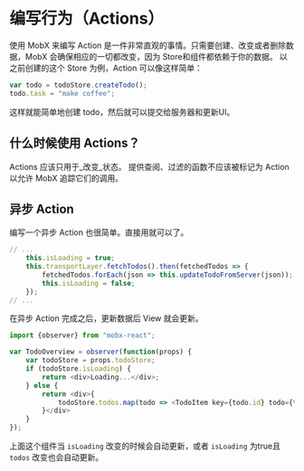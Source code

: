 # 编写行为（Actions）

使用 MobX 来编写 Action 是一件非常直观的事情。只需要创建、改变或者删除数据，MobX 会确保相应的一切都改变，因为 Store和组件都依赖于你的数据。
以之前创建的这个 Store 为例，Action 可以像这样简单：

```javascript
var todo = todoStore.createTodo();
todo.task = "make coffee";
```
这样就能简单地创建 todo，然后就可以提交给服务器和更新UI。


## 什么时候使用 Actions？
Actions 应该只用于_改变_状态。
提供查阅、过滤的函数不应该被标记为 Action 以允许 MobX 追踪它们的调用。


## 异步 Action
编写一个异步 Action 也很简单。直接用就可以了。

```javascript
// ...
	this.isLoading = true;
	this.transportLayer.fetchTodos().then(fetchedTodos => {
		fetchedTodos.forEach(json => this.updateTodoFromServer(json));
		this.isLoading = false;
	});
// ...
```
在异步 Action 完成之后，更新数据后 View 就会更新。

```javascript
import {observer} from "mobx-react";

var TodoOverview = observer(function(props) {
	var todoStore = props.todoStore;
	if (todoStore.isLoading) {
		return <div>Loading...</div>;
	} else {
		return <div>{
			todoStore.todos.map(todo => <TodoItem key={todo.id} todo={todo} />)
		}</div>
	}
});
```

上面这个组件当 `isLoading` 改变的时候会自动更新，或者 `isLoading` 为true且 `todos` 改变也会自动更新。
